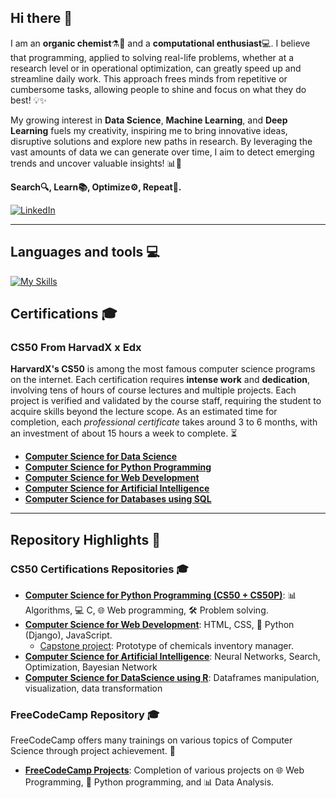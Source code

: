 ## Hi there 👋
I am an **organic chemist**⚗️🧪 and a **computational enthusiast**💻. I believe that programming, applied to solving real-life problems, whether at a research level or in operational optimization, can greatly speed up and streamline daily work. This approach frees minds from repetitive or cumbersome tasks, allowing people to shine and focus on what they do best! 💡✨

My growing interest in **Data Science**, **Machine Learning**, and **Deep Learning** fuels my creativity, inspiring me to bring innovative ideas, disruptive solutions and explore new paths in research. By leveraging the vast amounts of data we can generate over time, I aim to detect emerging trends and uncover valuable insights! 📊🚀

**Search🔍, Learn📚, Optimize⚙️, Repeat🔄.**

[![LinkedIn](https://img.shields.io/badge/LinkedIn-0077B5?style=for-the-badge&logo=linkedin&logoColor=white)](https://www.linkedin.com/in/axel-cano-007863318/) 

<hr>

## Languages and tools 💻
[![My Skills](https://skillicons.dev/icons?i=python,r,flask,django,anaconda,mysql,java,html,css,js,git,c,vscode&theme=light)](https://skillicons.dev)

## Certifications 🎓

### CS50 From HarvadX x Edx
**HarvardX's CS50** is among the most famous computer science programs on the internet. Each certification requires **intense work** and **dedication**, involving tens of hours of course lectures and multiple projects. Each project is verified and validated by the course staff, requiring the student to acquire skills beyond the lecture scope. As an estimated time for completion, each *professional certificate* takes around 3 to 6 months, with an investment of about 15 hours a week to complete. ⏳
- **[Computer Science for Data Science](https://www.edx.org/certificates/professional-certificate/harvardx-computer-science-for-data-science?index=product&queryId=338b966a24a1d1f42b81d2c048b8c643&position=1&correlationId=a5918b41-8508-46b9-af34-cf4f5679753c)**
- **[Computer Science for Python Programming](https://www.edx.org/certificates/professional-certificate/harvardx-computer-science-for-python-programming?index=product&queryId=8c3cb298d207b14f51ec990427d58930&position=2)**
- **[Computer Science for Web Development](https://www.edx.org/certificates/professional-certificate/harvardx-computer-science-for-web-programming?index=product&queryId=7c41d226fbf4eaab1a888addc23135bf&position=1)**
- **[Computer Science for Artificial Intelligence](https://www.edx.org/certificates/professional-certificate/harvardx-computer-science-for-artifical-intelligence?index=product&queryId=dcce32e92aea5824cdff1a2df5c14fd2&position=3)**
- **[Computer Science for Databases using SQL](https://www.edx.org/certificates/professional-certificate/harvardx-computer-science-for-databases-using-sql?index=product&queryId=7c31a204d5f5ab87fbf7be2d9f5300b2&position=7)**

<hr> 

## Repository Highlights 🌟

### CS50 Certifications Repositories 🎓
- [**Computer Science for Python Programming (CS50 + CS50P)**](https://github.com/4xel-C/CS50): 📊 Algorithms, 💻 C, 🌐 Web programming, 🛠️ Problem solving.
- [**Computer Science for Web Development**](https://github.com/4xel-C/CS50W_web_development): HTML, CSS, 🐍 Python (Django), JavaScript.
  - [Capstone project](https://github.com/4xel-C/CS50W_Final-project): Prototype of chemicals inventory manager.
- [**Computer Science for Artificial Intelligence**](https://github.com/4xel-C/CS50AI_Artificial_Intelligence): Neural Networks, Search, Optimization, Bayesian Network
- [**Computer Science for DataScience using R**](https://github.com/4xel-C/CS50R): Dataframes manipulation, visualization, data transformation 

### FreeCodeCamp Repository 🎓
FreeCodeCamp offers many trainings on various topics of Computer Science through project achievement. 🚀
- **[FreeCodeCamp Projects](https://github.com/4xel-C/FreeCodeCamp)**: Completion of various projects on 🌐 Web Programming, 🐍 Python programming, and 📊 Data Analysis.
